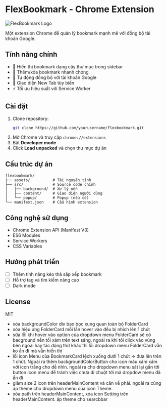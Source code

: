 # FlexBookmark - Chrome Extension

![FlexBookmark Logo](assets/icons/icon128.png)

Một extension Chrome để quản lý bookmark mạnh mẽ với đồng bộ tài khoản Google.

## Tính năng chính

- 📁 Hiển thị bookmark dạng cây thư mục trong sidebar
- 🚀 Thêm/xóa bookmark nhanh chóng
- 🔄 Tự động đồng bộ với tài khoản Google
- 🎨 Giao diện New Tab tùy biến
- ⚡ Tối ưu hiệu suất với Service Worker

## Cài đặt

1. Clone repository:
   ```bash
   git clone https://github.com/yourusername/flexbookmark.git
   ```
2. Mở Chrome và truy cập `chrome://extensions`
3. Bật **Developer mode**
4. Click **Load unpacked** và chọn thư mục dự án

## Cấu trúc dự án

```
flexbookmark/
├── assets/          # Tài nguyên tĩnh
├── src/             # Source code chính
│   ├── background/  # Xử lý nền
│   ├── content/     # Giao diện người dùng
│   └── popup/       # Popup (nếu có)
└── manifest.json    # Cấu hình extension
```

## Công nghệ sử dụng

- Chrome Extension API (Manifest V3)
- ES6 Modules
- Service Workers
- CSS Variables

## Hướng phát triển

- [ ] Thêm tính năng kéo thả sắp xếp bookmark
- [ ] Hỗ trợ tag và tìm kiếm nâng cao
- [ ] Dark mode

## License

MIT

- xóa backgroundColor div bao bọc xung quan toàn bộ FolderCard
- xóa hiệu ứng FolderCard mỗi lần hover vào đều bị nhích lên 1 chút
- sửa lỗi khi hover vào option của dropdown menu FolderCard sẽ có bacground nền tối xám trên text sáng. ngoài ra khi tôi click vào vùng bên ngoài hay tác động thứ khác thì lỗi dropdown menu FolderCard vẫn ko ẩn đi mà vẫn hiển thị
- lỗi icon Menu của BookmarkCard lệch xuống dưới 1 chút -> đưa lên trên 1 chút. Ngoài ra thêm backgroundColorButton cho icon màu xám xám với icon trắng cho dễ nhìn. ngoài ra cho dropdown menu sát lại gần tới button Icon menu để tránh việc chưa di chuột tới mà dropdow menu đã ẩn đi
- giảm size 2 icon trên headerMainContent và căn về phải. ngoài ra cũng áp theme cho dropdown menu của icon Theme.
- xóa path trên headerMainContent, xóa icon Setting trên headerMainContent. áp theme cho searcbbar
